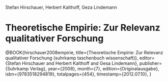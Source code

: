Stefan Hirschauer, Herbert Kalthoff, Geza Lindemann

# Theoretische Empirie: Zur Relevanz qualitativer Forschung

@BOOK{hirschauer2008empirie, 
  title={Theoretische Empirie: Zur Relevanz qualitativer Forschung (suhrkamp taschenbuch wissenschaft)},
  editor={Stefan Hirschauer and Herbert Kalthoff and Gesa Lindemann},
  publisher={Suhrkamp Verlag},
  year={2008},
  month={7},
  edition={Originalausgabe},
  isbn={9783518294819},
  totalpages={454},
  timestamp={2012.07.10},
}

